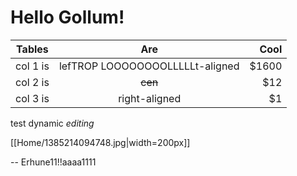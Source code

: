 # Hello Gollum!

| Tables | Are | Cool |
|---|:-:|--:|
| col 1 is | lefTROP LOOOOOOOOLLLLLt-aligned | $1600 |
| col 2 is | ~~cen~~ | $12 |
| col 3 is | right-aligned | $1 |

test dynamic *editing*

[[Home/1385214094748.jpg|width=200px]]

-- Erhune11!!aaaa1111